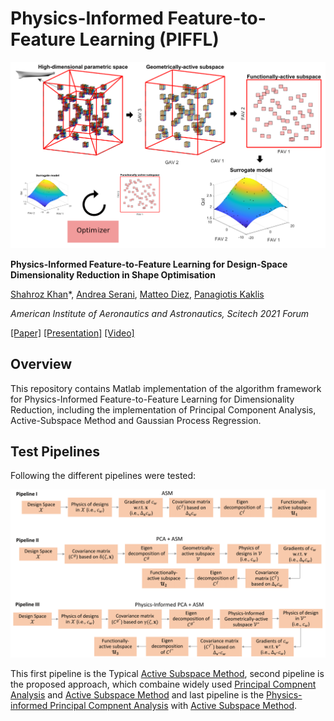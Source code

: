 # Physics-Informed Feature-to-Feature Learning (PIFFL)



<img src="assets/PIFFL.png?raw=true" width="600">



**Physics-Informed Feature-to-Feature Learning for Design-Space Dimensionality Reduction in Shape Optimisation**

[Shahroz Khan](https://www.shahrozkhan.info/)\*, [Andrea Serani](http://www.inm.cnr.it/people/andrea-serani/)\, [Matteo Diez](http://www.inm.cnr.it/people/matteo-diez/)\, [Panagiotis Kaklis](https://www.strath.ac.uk/staff/kaklispanagiotisprof/)

*American Institute of Aeronautics and Astronautics, Scitech 2021 Forum*

[[Paper]](https://drive.google.com/file/d/1xgluCc2a4qZWn0qVIYMTAayN5jPeR_BI/view?usp=sharing) [[Presentation]](-) [[Video]](-)


## Overview

This repository contains Matlab implementation of the algorithm framework for Physics-Informed Feature-to-Feature Learning for Dimensionality Reduction, including the implementation of Principal Component Analysis, Active-Subspace Method and Gaussian Process Regression.

## Test Pipelines

Following the different pipelines were tested:

<img src="assets/pipeline.png?raw=true" width="700">

This first pipeline is the Typical [Active Subspace Method](http://activesubspaces.org/), second pipeline is the proposed approach, which combaine widely used [Principal Compnent Analysis](https://doi.org/10.1016/j.cma.2014.10.042) and [Active Subspace Method](http://activesubspaces.org/) and last pipeline is the  [Physics-informed Principal Compnent Analysis](https://doi.org/10.2514/6.2017-3665) with [Active Subspace Method](http://activesubspaces.org/).
